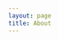 ```yaml
---
layout: page
title: About
---
```

<link rel="stylesheet" href="/public/css/bootstrap.min.css">
<!---
<p class="message">
  Hey there! This page is included as an example. Feel free to customize it for your own use upon downloading. Carry on!
</p>

In the novel, *The Strange Case of Dr. Jeykll and Mr. Hyde*, Mr. Poole is Dr. Jekyll's virtuous and loyal butler. Similarly, Poole is an upstanding and effective butler that helps you build Jekyll themes. It's made by [@mdo](https://twitter.com/mdo).

There are currently two themes built on Poole:

* [Hyde](http://hyde.getpoole.com)
* [Lanyon](http://lanyon.getpoole.com)

Learn more and contribute on [GitHub](https://github.com/poole).

## Setup

Some fun facts about the setup of this project include:

* Built for [Jekyll](http://jekyllrb.com)
* Developed on GitHub and hosted for free on [GitHub Pages](https://pages.github.com)
* Coded with [Sublime Text 2](http://sublimetext.com), an amazing code editor
* Designed and developed while listening to music like [Blood Bros Trilogy](https://soundcloud.com/maddecent/sets/blood-bros-series)

Have questions or suggestions? Feel free to [open an issue on GitHub](https://github.com/poole/issues/new) or [ask me on Twitter](https://twitter.com/mdo).

Thanks for reading!

-->

Hello, I'm Sam Beales a recent Master's in Immunobiology and Bioinformatics graduate looking into working in bioinformatics. To help I've decided to try my hand at developing my own personal website. 

## Contact me
[**Email**](mailto:mail@sam-beales.uk) <br />
[**LinkedIn**](https://www.linkedin.com/in/sam-beales) <br />
[**Curriculum vitae**](/public/cv.pdf) <br />

<div id="pdf">
  <object data="/public/cv.pdf" type="application/pdf" width="100%" height="300%"></object>
</div>

<div class="btn-group" role="group">
  <button type="button" class="btn btn-primary">Test 1</button>
  <button type="button" class="btn btn-danger">Test 1</button>
  <button type="button" class="btn btn-success">Test 1</button>
</div>
<!---
HTML version
<p> <b> CV: </b> <a href="/public/cv.pdf">CV</a>.</p> <br />
<p strong>hello world!</p> 
 Alt+Shift+A: To comment a segment of selected text
 Ctrl+]: To add indent code
 Ctrl+[: To remove indent in code
 bootstrap is recommended by Matthew for HTML projects
 https://getbootstrap.com
 for bootstrap guide use main bootstrap website
-->
<script src="/public/javascript/bootstrap.min.js"></script>


